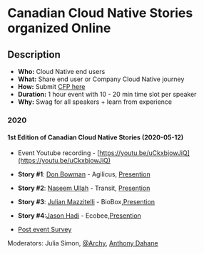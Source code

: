 # Canadian Cloud Native Stories organized Online

## Description

  - **Who:**  Cloud Native end users
  - **What:** Share end user or Company Cloud Native journey
  - **How:** Submit [CFP here](https://www.papercall.io/cncf-eastern-canada-stories)
  - **Duration:** 1 hour event with 10 - 20 min time slot per speaker
  - **Why:** Swag for all speakers + learn from experience

### 2020

#### 1st Edition of Canadian Cloud Native Stories (2020-05-12)
- Event Youtube recording - [https://youtu.be/uCkxbjowJiQ](https://youtu.be/uCkxbjowJiQ)
- **Story #1**: [Don Bowman](https://twitter.com/DonWaterloo) - Agilicus, [Presention](https://speakerdeck.com/cncfcanada/cloud-native-story-ca-number-1-by-don-bowman-at-agilicus)
- **Story #2**: [Naseem Ullah](https://twitter.com/naseemkullah) - Transit, [Presention](https://speakerdeck.com/cncfcanada/cloud-native-story-ca-number-1-by-naseem-ullah-at-transit)
- **Story #3**: [Julian Mazzitelli](https://twitter.com/thejmazz) - BioBox,[Presention](https://speakerdeck.com/cncfcanada/cloud-native-story-ca-number-1-by-julian-mazzitelli-at-biobox)
- **Story #4**:[Jason Hadi](https://twitter.com/jasonhadi) - Ecobee,[Presention](https://speakerdeck.com/cncfcanada/cloud-native-story-ca-number-1-by-jason-hadi-at-ecobee)

- [Post event Survey](https://forms.gle/s2u4jCx7ZxxnBitUA)

Moderators: Julia Simon, [@Archy](https://twitter.com/archyufa), [Anthony Dahane ](https://github.com/anthonydahanne)